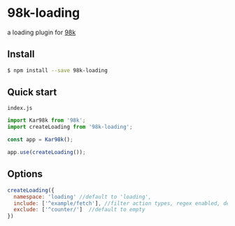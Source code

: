 # 98k-loading
a loading plugin for [98k](https://github.com/coIorZ/98k)

## Install
```sh
$ npm install --save 98k-loading
```

## Quick start
`index.js`
```javascript
import Kar98k from '98k';
import createLoading from '98k-loading';

const app = Kar98k();

app.use(createLoading());
```

## Options
```javascript
createLoading({
  namespace: 'loading' //default to 'loading',
  include: ['^example/fetch'], //filter action types, regex enabled, default to empty
  exclude: ['^counter/']  //default to empty
})
```
